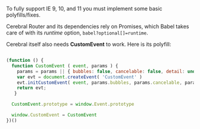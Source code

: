To fully support IE 9, 10, and 11 you must implement some basic polyfills/fixes.

Cerebral Router and its dependencies rely on Promises, which Babel takes care of with its *runtime* option, `babel?optional[]=runtime`.

Cerebral itself also needs **CustomEvent** to work. Here is its polyfill:

```javascript

(function () {
  function CustomEvent ( event, params ) {
    params = params || { bubbles: false, cancelable: false, detail: undefined }
    var evt = document.createEvent( 'CustomEvent' )
    evt.initCustomEvent( event, params.bubbles, params.cancelable, params.detail )
    return evt;
   }

  CustomEvent.prototype = window.Event.prototype

  window.CustomEvent = CustomEvent
})()
```
